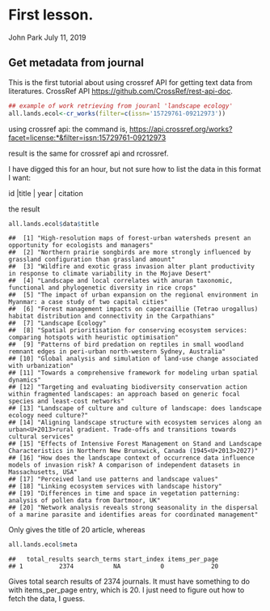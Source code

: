 First lesson.
================
John Park
July 11, 2019

Get metadata from journal
-------------------------

This is the first tutorial about using crossref API for getting text data from literatures. CrossRef API <https://github.com/CrossRef/rest-api-doc>.

``` r
## example of work retrieving from jouranl 'landscape ecology'
all.lands.ecol<-cr_works(filter=c(issn='15729761-09212973'))
```

using crossref api: the command is, <https://api.crossref.org/works?facet=license:*&filter=issn:15729761-09212973>

result is the same for crossref api and rcrossref.

I have digged this for an hour, but not sure how to list the data in this format I want:

id |title | year | citation

the result

``` r
all.lands.ecol$data$title
```

    ##  [1] "High-resolution maps of forest-urban watersheds present an opportunity for ecologists and managers"                                                        
    ##  [2] "Northern prairie songbirds are more strongly influenced by grassland configuration than grassland amount"                                                  
    ##  [3] "Wildfire and exotic grass invasion alter plant productivity in response to climate variability in the Mojave Desert"                                       
    ##  [4] "Landscape and local correlates with anuran taxonomic, functional and phylogenetic diversity in rice crops"                                                 
    ##  [5] "The impact of urban expansion on the regional environment in Myanmar: a case study of two capital cities"                                                  
    ##  [6] "Forest management impacts on capercaillie (Tetrao urogallus) habitat distribution and connectivity in the Carpathians"                                     
    ##  [7] "Landscape Ecology"                                                                                                                                         
    ##  [8] "Spatial prioritisation for conserving ecosystem services: comparing hotspots with heuristic optimisation"                                                  
    ##  [9] "Patterns of bird predation on reptiles in small woodland remnant edges in peri-urban north-western Sydney, Australia"                                      
    ## [10] "Global analysis and simulation of land-use change associated with urbanization"                                                                            
    ## [11] "Towards a comprehensive framework for modeling urban spatial dynamics"                                                                                     
    ## [12] "Targeting and evaluating biodiversity conservation action within fragmented landscapes: an approach based on generic focal species and least-cost networks"
    ## [13] "Landscape of culture and culture of landscape: does landscape ecology need culture?"                                                                       
    ## [14] "Aligning landscape structure with ecosystem services along an urban<U+2013>rural gradient. Trade-offs and transitions towards cultural services"           
    ## [15] "Effects of Intensive Forest Management on Stand and Landscape Characteristics in Northern New Brunswick, Canada (1945<U+2013>2027)"                        
    ## [16] "How does the landscape context of occurrence data influence models of invasion risk? A comparison of independent datasets in Massachusetts, USA"           
    ## [17] "Perceived land use patterns and landscape values"                                                                                                          
    ## [18] "Linking ecosystem services with landscape history"                                                                                                         
    ## [19] "Differences in time and space in vegetation patterning: analysis of pollen data from Dartmoor, UK"                                                         
    ## [20] "Network analysis reveals strong seasonality in the dispersal of a marine parasite and identifies areas for coordinated management"

Only gives the title of 20 article, whereas

``` r
all.lands.ecol$meta
```

    ##   total_results search_terms start_index items_per_page
    ## 1          2374           NA           0             20

Gives total search results of 2374 journals. It must have something to do with items\_per\_page entry, which is 20. I just need to figure out how to fetch the data, I guess.
